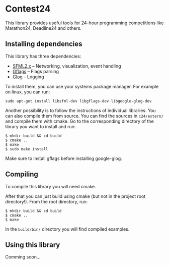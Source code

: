 # Contest24
This library provides useful tools for 24-hour programming competitions like
Marathon24, Deadline24 and others.

## Installing dependencies
This library has three dependencies:
* [SFML2.x](https://github.com/SFML/SFML) &ndash; Networking, visualization, event handling
* [Gflags](https://github.com/gflags/gflags) &ndash; Flags parsing
* [Glog](https://github.com/google/glog) &ndash; Logging

To install them, you can use your systems package manager. For example on linux, you can run:
<pre><code>sudo apt-get install libsfml-dev libgflags-dev libgoogle-glog-dev</code></pre>
Another possibility is to follow the instructions of individual libraries. You can also compile them from source. You can find the sources in <code>c24/extern/</code> and compile them with cmake. Go to the corresponding directory of the library you want to install and run:
<pre><code>$ mkdir build && cd build
$ cmake ..
$ make
$ sudo make install
</code></pre>
Make sure to install gflags before installing google-glog.

## Compiling
To compile this library you will need cmake.

After that you can just build using cmake (but not in the project root directory!).
From the root directory, run:
<pre>
<code>$ mkdir build && cd build
$ cmake ..
$ make
</code></pre>

In the <code>build/bin/</code> directory you will find compiled examples.

## Using this library
Comming soon...
